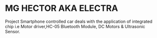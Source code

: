 # MG HECTOR AKA ELECTRA

Project Smartphone controlled car deals with the application of integrated chip i.e Motor driver,HC-05 Bluetooth Module, DC Motors & Ultrasonic Sensor. 
